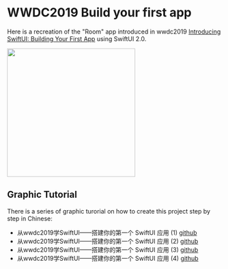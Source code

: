 # WWDC2019 Build your first app

Here is a recreation of the "Room" app introduced in wwdc2019 [Introducing SwiftUI: Building Your First App](https://developer.apple.com/videos/play/wwdc2019/204/) using SwiftUI 2.0.

<img src="img/preview.gif" width="300"/>

## Graphic Tutorial

There is a series of graphic turorial on how to create this project step by step in Chinese:

- 从wwdc2019学SwiftUI——搭建你的第一个 SwiftUI 应用 (1) [github](https://github.com/swiftui-from-zero/posts/blob/main/0_%E4%BB%8Ewwdc2019%E5%AD%A6SwiftUI%E2%80%94%E2%80%94%E6%90%AD%E5%BB%BA%E4%BD%A0%E7%9A%84%E7%AC%AC%E4%B8%80%E4%B8%AASwiftUI%E5%BA%94%E7%94%A8-(1).md)
- 从wwdc2019学SwiftUI——搭建你的第一个 SwiftUI 应用 (2) [github](https://github.com/swiftui-from-zero/posts/blob/main/1_%E4%BB%8Ewwdc2019%E5%AD%A6SwiftUI%E2%80%94%E2%80%94%E6%90%AD%E5%BB%BA%E4%BD%A0%E7%9A%84%E7%AC%AC%E4%B8%80%E4%B8%AASwiftUI%E5%BA%94%E7%94%A8-(2).md)
- 从wwdc2019学SwiftUI——搭建你的第一个 SwiftUI 应用 (3) [github](https://github.com/swiftui-from-zero/posts/blob/main/2_%E4%BB%8Ewwdc2019%E5%AD%A6SwiftUI%E2%80%94%E2%80%94%E6%90%AD%E5%BB%BA%E4%BD%A0%E7%9A%84%E7%AC%AC%E4%B8%80%E4%B8%AASwiftUI%E5%BA%94%E7%94%A8-(3).md)
- 从wwdc2019学SwiftUI——搭建你的第一个 SwiftUI 应用 (4) [github](https://github.com/swiftui-from-zero/posts/blob/main/3_%E4%BB%8Ewwdc2019%E5%AD%A6SwiftUI%E2%80%94%E2%80%94%E6%90%AD%E5%BB%BA%E4%BD%A0%E7%9A%84%E7%AC%AC%E4%B8%80%E4%B8%AASwiftUI%E5%BA%94%E7%94%A8-(4).md)
